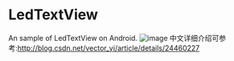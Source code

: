 # LedTextView
An sample of LedTextView on Android.
![image](https://github.com/VectorYi/LedTextView/raw/master/screenshots/screenshot1.png)
中文详细介绍可参考:http://blog.csdn.net/vector_yi/article/details/24460227
